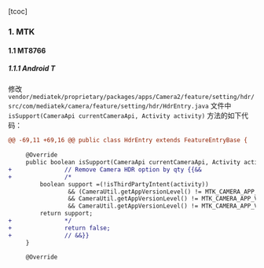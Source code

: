 [tcoc]

### 1. MTK

#### 1.1 MT8766

##### 1.1.1 Android T

修改 `vendor/mediatek/proprietary/packages/apps/Camera2/feature/setting/hdr/src/com/mediatek/camera/feature/setting/hdr/HdrEntry.java` 文件中 `isSupport(CameraApi currentCameraApi, Activity activity)` 方法的如下代码：

```diff
@@ -69,11 +69,16 @@ public class HdrEntry extends FeatureEntryBase {
 
     @Override
     public boolean isSupport(CameraApi currentCameraApi, Activity activity) {
+               // Remove Camera HDR option by qty {{&&
+               /*
         boolean support =(!isThirdPartyIntent(activity))
                 && (CameraUtil.getAppVersionLevel() != MTK_CAMERA_APP_VERSION_FOUR
                 && CameraUtil.getAppVersionLevel() != MTK_CAMERA_APP_VERSION_FIVE
                 && CameraUtil.getAppVersionLevel() != MTK_CAMERA_APP_VERSION_SIX);
         return support;
+               */
+               return false;
+               // &&}}
     }
 
     @Override
```

